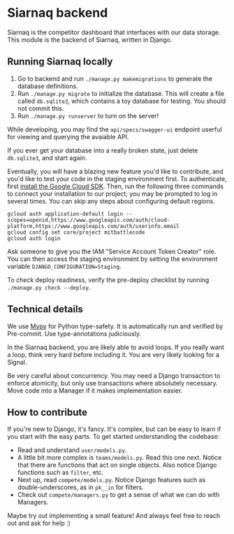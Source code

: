 # Siarnaq backend

Siarnaq is the competitor dashboard that interfaces with our data storage. This module
is the backend of Siarnaq, written in Django.

## Running Siarnaq locally

1. Go to backend and run `./manage.py makemigrations` to generate the database
   definitions.
1. Run `./manage.py migrate` to initialize the database. This will create a file called
   `db.sqlite3`, which contains a toy database for testing. You should not commit this.
1. Run `./manage.py runserver` to turn on the server!

While developing, you may find the `api/specs/swagger-ui` endpoint userful for viewing
and querying the avaiable API.

If you ever get your database into a really broken state, just delete `db.sqlite3`, and
start again.

Eventually, you will have a blazing new feature you'd like to contribute, and you'd like
to test your code in the staging environment first. To authenticate, first [install the
Google Cloud SDK](https://cloud.google.com/sdk/docs/install). Then, run the following
three commands to connect your installation to our project; you may be prompted to log
in several times. You can skip any steps about configuring default regions.

```
gcloud auth application-default login --scopes=openid,https://www.googleapis.com/auth/cloud-platform,https://www.googleapis.com/auth/userinfo.email
gcloud config set core/project mitbattlecode
gcloud auth login
```

Ask someone to give you the IAM "Service Account Token Creator" role.
You can then access the staging environment by setting the environment variable
`DJANGO_CONFIGURATION=Staging`.

To check deploy readiness, verify the pre-deploy checklist by running
`./manage.py check --deploy`.

## Technical details

We use [Mypy](http://mypy-lang.org/examples.html) for Python type-safety. It is
automatically run and verified by Pre-commit. Use type-annotations judiciously.

In the Siarnaq backend, you are likely able to avoid loops. If you really want a loop,
think very hard before including it. You are very likely looking for a Signal.

Be very careful about concurrency. You may need a Django transaction to enforce
atomicity, but only use transactions where absolutely necessary. Move code into a
Manager if it makes implementation easier.

## How to contribute

If you're new to Django, it's fancy. It's complex, but can be easy to learn if you start
with the easy parts. To get started understanding the codebase:

- Read and understand `user/models.py`.
- A little bit more complex is `teams/models.py`.
  Read this one next.
  Notice that there are functions that act on single objects.
  Also notice Django functions such as `filter`, etc.
- Next up, read `compete/models.py`.
  Notice Django features such as double-underscores, as in `pk__in` for filters.
- Check out `compete/managers.py` to get a sense of what we can do with Managers.

Maybe try out implementing a small feature! And always feel free to reach out and ask
for help :)
